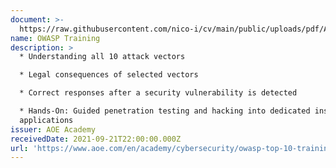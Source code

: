 ```yaml
---
document: >-
  https://raw.githubusercontent.com/nico-i/cv/main/public/uploads/pdf/AOE_OWASP_cert.pdf
name: OWASP Training
description: >
  * Understanding all 10 attack vectors

  * Legal consequences of selected vectors

  * Correct responses after a security vulnerability is detected

  * Hands-On: Guided penetration testing and hacking into dedicated insecure
  applications
issuer: AOE Academy
receivedDate: 2021-09-21T22:00:00.000Z
url: 'https://www.aoe.com/en/academy/cybersecurity/owasp-top-10-training-lab.html'
---
```


